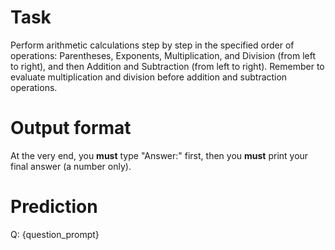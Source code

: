 # Task
Perform arithmetic calculations step by step in the specified order of operations: Parentheses, Exponents, Multiplication, and Division (from left to right), and then Addition and Subtraction (from left to right). Remember to evaluate multiplication and division before addition and subtraction operations.

# Output format
At the very end, you **must** type "Answer:" first, then you **must** print your final answer (a number only).

# Prediction
Q: {question_prompt}